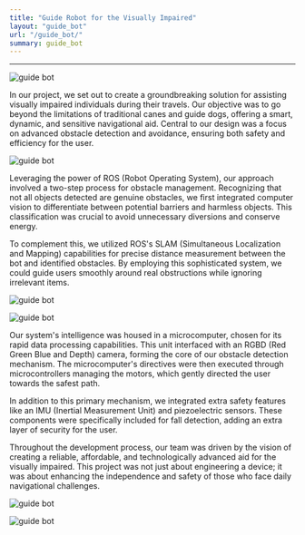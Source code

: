 ```yaml
---
title: "Guide Robot for the Visually Impaired"
layout: "guide_bot"
url: "/guide_bot/"
summary: guide_bot
---
```


---

![guide bot](../img/major_proj_4.png)


In our project, we set out to create a groundbreaking solution for assisting visually impaired individuals during their travels. Our objective was to go beyond the limitations of traditional canes and guide dogs, offering a smart, dynamic, and sensitive navigational aid. Central to our design was a focus on advanced obstacle detection and avoidance, ensuring both safety and efficiency for the user.

![guide bot](../img/major_proj_2.png)

Leveraging the power of ROS (Robot Operating System), our approach involved a two-step process for obstacle management. Recognizing that not all objects detected are genuine obstacles, we first integrated computer vision to differentiate between potential barriers and harmless objects. This classification was crucial to avoid unnecessary diversions and conserve energy.

To complement this, we utilized ROS's SLAM (Simultaneous Localization and Mapping) capabilities for precise distance measurement between the bot and identified obstacles. By employing this sophisticated system, we could guide users smoothly around real obstructions while ignoring irrelevant items.

![guide bot](../img/major_proj_3.png)

![guide bot](../img/major_proj_5.png)

Our system's intelligence was housed in a microcomputer, chosen for its rapid data processing capabilities. This unit interfaced with an RGBD (Red Green Blue and Depth) camera, forming the core of our obstacle detection mechanism. The microcomputer's directives were then executed through microcontrollers managing the motors, which gently directed the user towards the safest path.

In addition to this primary mechanism, we integrated extra safety features like an IMU (Inertial Measurement Unit) and piezoelectric sensors. These components were specifically included for fall detection, adding an extra layer of security for the user.

Throughout the development process, our team was driven by the vision of creating a reliable, affordable, and technologically advanced aid for the visually impaired. This project was not just about engineering a device; it was about enhancing the independence and safety of those who face daily navigational challenges.

![guide bot](../img/major_proj_actual_1.png)

![guide bot](../img/major_proj_actual_2.png)
